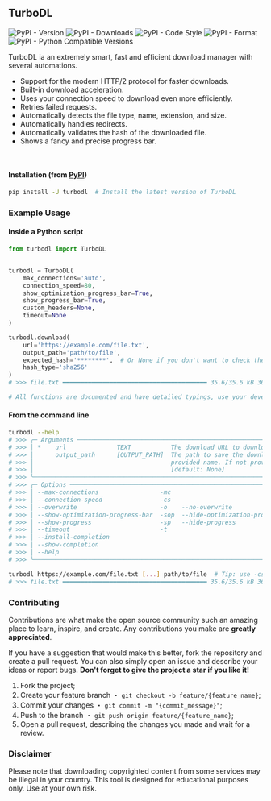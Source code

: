 ## TurboDL

![PyPI - Version](https://img.shields.io/pypi/v/turbodl?style=flat&logo=pypi&logoColor=blue&color=blue&link=https://pypi.org/project/turbodl)
![PyPI - Downloads](https://img.shields.io/pypi/dm/turbodl?style=flat&logo=pypi&logoColor=blue&color=blue&link=https://pypi.org/project/turbodl)
![PyPI - Code Style](https://img.shields.io/badge/code%20style-ruff-blue?style=flat&logo=ruff&logoColor=blue&color=blue&link=https://github.com/astral-sh/ruff)
![PyPI - Format](https://img.shields.io/pypi/format/turbodl?style=flat&logo=pypi&logoColor=blue&color=blue&link=https://pypi.org/project/turbodl)
![PyPI - Python Compatible Versions](https://img.shields.io/pypi/pyversions/turbodl?style=flat&logo=python&logoColor=blue&color=blue&link=https://pypi.org/project/turbodl)

TurboDL ia an extremely smart, fast and efficient download manager with several automations.

- Support for the modern HTTP/2 protocol for faster downloads.
- Built-in download acceleration.
- Uses your connection speed to download even more efficiently.
- Retries failed requests.
- Automatically detects the file type, name, extension, and size.
- Automatically handles redirects.
- Automatically validates the hash of the downloaded file.
- Shows a fancy and precise progress bar.

<br>

#### Installation (from [PyPI](https://pypi.org/project/turbodl))

```bash
pip install -U turbodl  # Install the latest version of TurboDL
```

### Example Usage

#### Inside a Python script

```python
from turbodl import TurboDL


turbodl = TurboDL(
    max_connections='auto',
    connection_speed=80,
    show_optimization_progress_bar=True,
    show_progress_bar=True,
    custom_headers=None,
    timeout=None
)

turbodl.download(
    url='https://example.com/file.txt',
    output_path='path/to/file',
    expected_hash='********',  # Or None if you don't want to check the hash
    hash_type='sha256'
)
# >>> file.txt ━━━━━━━━━━━━━━━━━━━━━━━━━━━━━━━━━━━━━━━━ 35.6/35.6 kB 36.2 MB/s 0:00:00 100%

# All functions are documented and have detailed typings, use your development IDE to learn more.

```

#### From the command line

```bash
turbodl --help
# >>> ╭─ Arguments ──────────────────────────────────────────────────────────────────────────────────────────────────────────────────────────────────────────────────────────────────────────────────────────────────────────────────╮
# >>> │ *    url              TEXT           The download URL to download the file from. [default: None] [required]                                                                                                                  │
# >>> │      output_path      [OUTPUT_PATH]  The path to save the downloaded file to. If the path is a directory, the file name will be generated from the server response. If the path is a file, the file will be saved with the   │
# >>> │                                      provided name. If not provided, the file will be saved to the current working directory. (default: Path.cwd())                                                                          │
# >>> │                                      [default: None]                                                                                                                                                                         │
# >>> ╰──────────────────────────────────────────────────────────────────────────────────────────────────────────────────────────────────────────────────────────────────────────────────────────────────────────────────────────────╯
# >>> ╭─ Options ────────────────────────────────────────────────────────────────────────────────────────────────────────────────────────────────────────────────────────────────────────────────────────────────────────────────────╮
# >>> │ --max-connections                 -mc                                           INTEGER  The maximum number of connections to use for downloading the file (default: 'auto'). [default: None]                                │
# >>> │ --connection-speed                -cs                                           FLOAT    Your connection speed in Mbps (default: 80). [default: None]                                                                        │
# >>> │ --overwrite                       -o    --no-overwrite                    -no            Overwrite the file if it already exists. Otherwise, a "_1", "_2", etc. suffix will be added. [default: overwrite]                   │
# >>> │ --show-optimization-progress-bar  -sop  --hide-optimization-progress-bar  -hop           Show or hide the initial optimization progress bar. [default: show-optimization-progress-bar]                                       │
# >>> │ --show-progress                   -sp   --hide-progress                   -hp            Show or hide the download progress bar. [default: show-progress]                                                                    │
# >>> │ --timeout                         -t                                            INTEGER  Timeout in seconds for the download process. Or None for no timeout. [default: None]                                                │
# >>> │ --install-completion                                                                     Install completion for the current shell.                                                                                           │
# >>> │ --show-completion                                                                        Show completion for the current shell, to copy it or customize the installation.                                                    │
# >>> │ --help                                                                                   Show this message and exit.                                                                                                         │
# >>> ╰──────────────────────────────────────────────────────────────────────────────────────────────────────────────────────────────────────────────────────────────────────────────────────────────────────────────────────────────╯

turbodl https://example.com/file.txt [...] path/to/file  # Tip: use -cs argument to set your connection speed and accelerate the download
# >>> file.txt ━━━━━━━━━━━━━━━━━━━━━━━━━━━━━━━━━━━━━━━━ 35.6/35.6 kB 36.2 MB/s 0:00:00 100%
```

### Contributing

Contributions are what make the open source community such an amazing place to learn, inspire, and create. Any contributions you make are **greatly appreciated**.

If you have a suggestion that would make this better, fork the repository and create a pull request. You can also simply open an issue and describe your ideas or report bugs. **Don't forget to give the project a star if you like it!**

1. Fork the project;
2. Create your feature branch ・ `git checkout -b feature/{feature_name}`;
3. Commit your changes ・ `git commit -m "{commit_message}"`;
4. Push to the branch ・ `git push origin feature/{feature_name}`;
5. Open a pull request, describing the changes you made and wait for a review.

### Disclaimer

Please note that downloading copyrighted content from some services may be illegal in your country. This tool is designed for educational purposes only. Use at your own risk.
